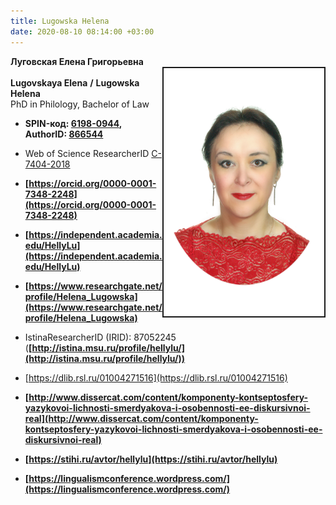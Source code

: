 ```yaml
---
title: Lugowska Helena
date: 2020-08-10 08:14:00 +03:00
---
```


**Луговская Елена Григорьевна**
<br>
<img width="257" height="397" align="right"  border="2" alt="photo" src="Lugowsk_.jpg"/>
<br>
**Lugovskaya Elena**  **/**   **Lugowska Helena**
<br>
PhD in Philology, Bachelor of Law
<br>

* **SPIN-код: [6198-0944](https://www.elibrary.ru/author_profile.asp?authorid=866544), AuthorID: [866544](https://www.elibrary.ru/author_items.asp?authorid=866544)**
* Web of Science ResearcherID [C-7404-2018](https://publons.com/researcher/C-7404-2018/ "Copy and share this profile's URL")
* **[https://orcid.org/0000-0001-7348-2248](https://orcid.org/0000-0001-7348-2248)**
* **[https://independent.academia.edu/HellyLu](https://independent.academia.edu/HellyLu)**
* **[https://www.researchgate.net/profile/Helena_Lugowska](https://www.researchgate.net/profile/Helena_Lugowska)**

* IstinaResearcherID (IRID): 87052245 (**[http://istina.msu.ru/profile/hellylu/](http://istina.msu.ru/profile/hellylu/))**

* [https://dlib.rsl.ru/01004271516](https://dlib.rsl.ru/01004271516)
* **[http://www.dissercat.com/content/komponenty-kontseptosfery-yazykovoi-lichnosti-smerdyakova-i-osobennosti-ee-diskursivnoi-real](http://www.dissercat.com/content/komponenty-kontseptosfery-yazykovoi-lichnosti-smerdyakova-i-osobennosti-ee-diskursivnoi-real)**

* **[https://stihi.ru/avtor/hellylu](https://stihi.ru/avtor/hellylu)**

* **[https://lingualismconference.wordpress.com/](https://lingualismconference.wordpress.com/)**


<br>
  <a src="https://elibrary.ru/author_profile.asp?authorid=866544"
    <img  align="left"  border="1" alt="elibrary" src="https://elibrary.ru/author_counter.aspx?id=866544">
  </a>
<br>


